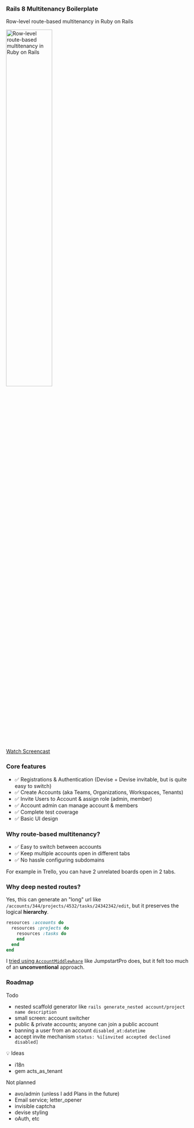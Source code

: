 ### Rails 8 Multitenancy Boilerplate

Row-level route-based multitenancy in Ruby on Rails

<a href="https://www.youtube.com/watch?v=KMonLTvWR5g"><img src="https://i.imgur.com/UvVKWwD.png" title="Row-level route-based multitenancy in Ruby on Rails" width="50%" /><a>

[Watch Screencast](https://www.youtube.com/watch?v=KMonLTvWR5g)

### Core features

- ✅ Registrations & Authentication (Devise + Devise invitable, but is quite easy to switch)
- ✅ Create Accounts (aka Teams, Organizations, Workspaces, Tenants)
- ✅ Invite Users to Account & assign role (admin, member)
- ✅ Account admin can manage account & members
- ✅ Complete test coverage
- ✅ Basic UI design

### Why route-based multitenancy?

- ✅ Easy to switch between accounts
- ✅ Keep multiple accounts open in different tabs
- ✅ No hassle configuring subdomains

For example in Trello, you can have 2 unrelated boards open in 2 tabs.

### Why deep nested routes?

Yes, this can generate an "long" url like `/accounts/344/projects/4532/tasks/24342342/edit`, but it preserves the logical **hierarchy**.

```ruby
resources :accounts do
  resources :projects do
    resources :tasks do
    end
  end
end
```

I [tried using `AccountMiddlewhare`](https://github.com/yshmarov/askvote/pull/24/files#diff-44009a2f9efdafcc7cd44e1cb5e03151a74aa760c54af5c16e2cc7095ff3b0ffR7) like JumpstartPro does, but it felt too much of an  **unconventional** approach.

### Roadmap

Todo
- nested scaffold generator like `rails generate_nested account/project name description`
- small screen: account switcher
- public & private accounts; anyone can join a public account
- banning a user from an account `disabled_at:datetime`
- accept invite mechanism `status: %i[invited accepted declined disabled]`

💡 Ideas
- i18n
- gem acts_as_tenant

Not planned
- avo/admin (unless I add Plans in the future)
- Email service; letter_opener
- invisible captcha
- devise styling
- oAuth, etc
